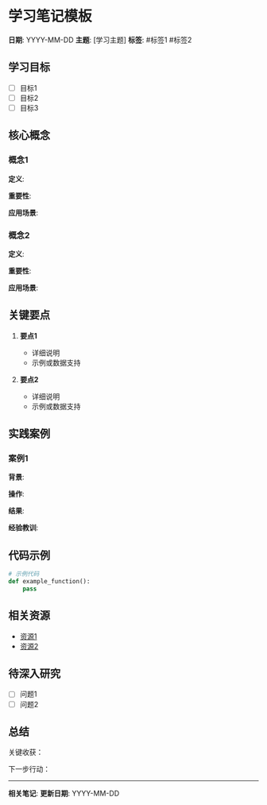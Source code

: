 # 学习笔记模板

**日期**: YYYY-MM-DD
**主题**: [学习主题]
**标签**: #标签1 #标签2

## 学习目标

- [ ] 目标1
- [ ] 目标2
- [ ] 目标3

## 核心概念

### 概念1
**定义**:

**重要性**:

**应用场景**:

### 概念2
**定义**:

**重要性**:

**应用场景**:

## 关键要点

1. **要点1**
   - 详细说明
   - 示例或数据支持

2. **要点2**
   - 详细说明
   - 示例或数据支持

## 实践案例

### 案例1
**背景**:

**操作**:

**结果**:

**经验教训**:

## 代码示例

```python
# 示例代码
def example_function():
    pass
```

## 相关资源

- [资源1](链接)
- [资源2](链接)

## 待深入研究

- [ ] 问题1
- [ ] 问题2

## 总结

关键收获：

下一步行动：

---

**相关笔记**:
**更新日期**: YYYY-MM-DD
